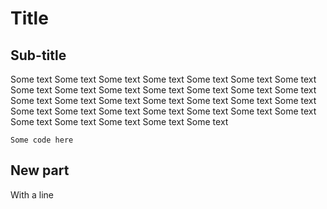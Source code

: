 # Title 

## Sub-title

Some text Some text Some text Some text Some text Some text Some text Some text Some text Some text Some text Some text Some text Some text Some text Some text Some text Some text Some text Some text Some text Some text Some text Some text Some text Some text Some text Some text Some text Some text Some text Some text Some text 

`Some code here`

## New part 

With a line 